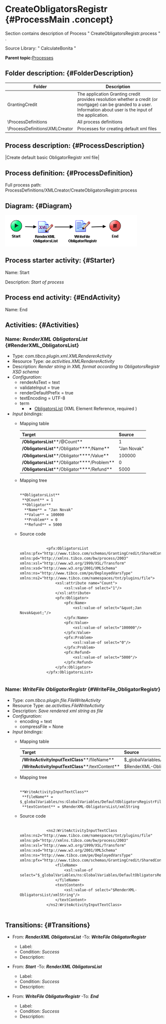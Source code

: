 # CreateObligatorsRegistr {#ProcessMain .concept}

Section contains description of Process " CreateObligatorsRegistr.process " .

Source Library: " CalculateBonita "

**Parent topic:**[Processes](../../../../../../../modules/demo_Enterprise/dita/projects/GrantingCredit/common/process.md)

## Folder description: {#FolderDescription}

|Folder|Description|
|------|-----------|
|GrantingCredit|The application Granting credit provides resolution whether a credit \(or mortgage\) can be granded to a user. Information about user is the input of the application.|
|\\ProcessDefinitions|All process definitions|
|\\ProcessDefinitions\\XMLCreator|Processes for creating default xml files|

## Process description: {#ProcessDescription}

|Create default basic ObligatorRegistr xml file|

## Process definition: {#ProcessDefinition}

Full process path: ProcessDefinitions/XMLCreator/CreateObligatorsRegistr.process

## Diagram: {#Diagram}

![](CreateObligatorsRegistr.process.png)

## Process starter activity: {#Starter}

Name: Start

Description: *Start of process*

## Process end activity: {#EndActivity}

Name: End

## Activities: {#Activities}

### Name: ***RenderXML ObligatorsList*** {#RenderXML_ObligatorsList}

-   Type: *com.tibco.plugin.xml.XMLRendererActivity*
-   Resource Type: *ae.activities.XMLRendererActivity*
-   Description: *Render string in XML format according to ObligatorsRegistr XSD schema*
-   *Configuration:*
    -   renderAsText = text
    -   validateInput = true
    -   renderDefaultPrefix = true
    -   textEncoding = UTF-8
    -   term
        -   - [ObligatorsList](../../SharedResources/ObligatorsRegistrXSD.xsd.md#) \(XML Element Reference, required \)
-   *Input bindings:*
    -   Mapping table

        |Target|Source|
        |------|------|
        |**/ObligatorsList****/@Count**|1|
        |**/ObligatorsList****/Obligator****/Name**|"Jan Novak"|
        |**/ObligatorsList****/Obligator****/Value**|100000|
        |**/ObligatorsList****/Obligator****/Problem**|0|
        |**/ObligatorsList****/Obligator****/Refund**|5000|

    -   Mapping tree

        ```
        
        **ObligatorsList**
         **@Count** = 1
         **Obligator**
          **Name** = "Jan Novak"
          **Value** = 100000
          **Problem** = 0
          **Refund** = 5000
        ```

    -   Source code

        ```
        
                    <pfx:ObligatorsList xmlns:pfx="http://www.tibco.com/schemas/GrantingCredit/SharedConnections/Schema1.xsd" xmlns:pd="http://xmlns.tibco.com/bw/process/2003" xmlns:xsl="http://www.w3.org/1999/XSL/Transform" xmlns:xsd="http://www.w3.org/2001/XMLSchema" xmlns:ns="http://www.tibco.com/pe/DeployedVarsType" xmlns:ns2="http://www.tibco.com/namespaces/tnt/plugins/file">
                        <xsl:attribute name="Count">
                            <xsl:value-of select="1"/>
                        </xsl:attribute>
                        <pfx:Obligator>
                            <pfx:Name>
                                <xsl:value-of select="&quot;Jan Novak&quot;"/>
                            </pfx:Name>
                            <pfx:Value>
                                <xsl:value-of select="100000"/>
                            </pfx:Value>
                            <pfx:Problem>
                                <xsl:value-of select="0"/>
                            </pfx:Problem>
                            <pfx:Refund>
                                <xsl:value-of select="5000"/>
                            </pfx:Refund>
                        </pfx:Obligator>
                    </pfx:ObligatorsList>
                
        ```


### Name: ***WriteFile ObligatorRegistr*** {#WriteFile_ObligatorRegistr}

-   Type: *com.tibco.plugin.file.FileWriteActivity*
-   Resource Type: *ae.activities.FileWriteActivity*
-   Description: *Save rendered xml string as file*
-   *Configuration:*
    -   encoding = text
    -   compressFile = None
-   *Input bindings:*
    -   Mapping table

        |Target|Source|
        |------|------|
        |**/WriteActivityInputTextClass****/fileName**|$\_globalVariables/ns:GlobalVariables/DefaultObligatorsRegistrFile|
        |**/WriteActivityInputTextClass****/textContent**|$RenderXML-ObligatorsList/xmlString|

    -   Mapping tree

        ```
        
        **WriteActivityInputTextClass**
         **fileName** = $_globalVariables/ns:GlobalVariables/DefaultObligatorsRegistrFile
         **textContent** = $RenderXML-ObligatorsList/xmlString
        ```

    -   Source code

        ```
        
                    <ns2:WriteActivityInputTextClass xmlns:ns2="http://www.tibco.com/namespaces/tnt/plugins/file" xmlns:pd="http://xmlns.tibco.com/bw/process/2003" xmlns:xsl="http://www.w3.org/1999/XSL/Transform" xmlns:xsd="http://www.w3.org/2001/XMLSchema" xmlns:ns="http://www.tibco.com/pe/DeployedVarsType" xmlns:pfx="http://www.tibco.com/schemas/GrantingCredit/SharedConnections/Schema1.xsd">
                        <fileName>
                            <xsl:value-of select="$_globalVariables/ns:GlobalVariables/DefaultObligatorsRegistrFile"/>
                        </fileName>
                        <textContent>
                            <xsl:value-of select="$RenderXML-ObligatorsList/xmlString"/>
                        </textContent>
                    </ns2:WriteActivityInputTextClass>
                
        ```


## Transitions: {#Transitions}

-   From: ***RenderXML ObligatorsList*** -To: ***WriteFile ObligatorRegistr***
    -   Label:
    -   Condition: *Success*
    -   Description:

-   From: ***Start*** -To: ***RenderXML ObligatorsList***
    -   Label:
    -   Condition: *Success*
    -   Description:

-   From: ***WriteFile ObligatorRegistr*** -To: ***End***
    -   Label:
    -   Condition: *Success*
    -   Description:

